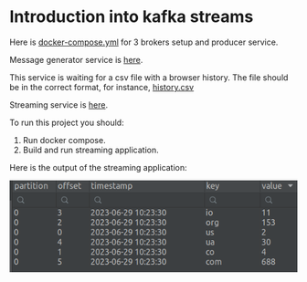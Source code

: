 # Introduction into kafka streams

Here is [docker-compose.yml](https://github.com/Vadymor/data_streaming/blob/0c0492a9fdd75acbadc76f61a63bf30d7f6fbf3b/introduction_into_kafka_streams/docker-compose.yml)
for 3 brokers setup and producer service.

Message generator service is [here](https://github.com/Vadymor/data_streaming/blob/0c0492a9fdd75acbadc76f61a63bf30d7f6fbf3b/introduction_into_kafka_streams/message_generator).

This service is waiting for a csv file with a browser history.
The file should be in the correct format, for instance, [history.csv](https://github.com/Vadymor/data_streaming/blob/17721be64dcbf1fbb65c8516d1360609d60127fe/introduction_into_kafka_streams/message_generator/src/history.csv)

Streaming service is [here](https://github.com/Vadymor/data_streaming/blob/17721be64dcbf1fbb65c8516d1360609d60127fe/introduction_into_kafka_streams/scala_project).

To run this project you should:
1. Run docker compose.
2. Build and run streaming application.

Here is the output of the streaming application:

![](./img/top_domains.png)
